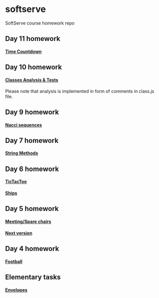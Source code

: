 # softserve
SoftServe course homework repo

 ## Day 11 homework
  #### [Time Countdown](https://github.com/margaretgerman/softserve/tree/master/nasaTime.js " link")
 ## Day 10 homework
  #### [Classes Analysis & Tests](https://github.com/margaretgerman/softserve/tree/master/Classes%20Analysis " link")
  Please note that analysis is implemented in form of comments in class.js file.
 ## Day 9 homework
  #### [Nacci sequences](https://github.com/margaretgerman/softserve/blob/master/nacciSequences.js " link")
 ## Day 7 homework
  #### [String Methods](https://github.com/margaretgerman/softserve/blob/master/stringMethods.js " link")
## Day 6 homework
  #### [TicTacToe](https://github.com/margaretgerman/softserve/blob/master/TicTacToe.js " link")
   #### [Ships](https://github.com/margaretgerman/softserve/blob/master/ships.js " link")
## Day 5 homework

 #### [Meeting/Spare chairs](https://github.com/margaretgerman/softserve/blob/master/meeting-chairs.js " link")
   ####  [Next version](https://github.com/margaretgerman/softserve/blob/master/nextVersion.js " link")


## Day 4 homework
  #### [Football](https://github.com/margaretgerman/softserve/blob/master/football.js " link")



## Elementary tasks
 #### [Envelopes](https://github.com/margaretgerman/softserve/blob/master/rectangles.js " link")
